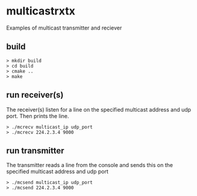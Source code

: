 # multicastrxtx
Examples of multicast transmitter and reciever

## build
    > mkdir build
    > cd build
    > cmake ..
    > make

## run receiver(s)
The receiver(s) listen for a line on the specified multicast
address and udp port. Then prints the line.

    > ./mcrecv multicast_ip udp_port
    > ./mcrecv 224.2.3.4 9000

## run transmitter
The transmitter reads a line from the console and sends this on the
specified multicast address and udp port

    > ./mcsend multicast_ip udp_port
    > ./mcsend 224.2.3.4 9000
